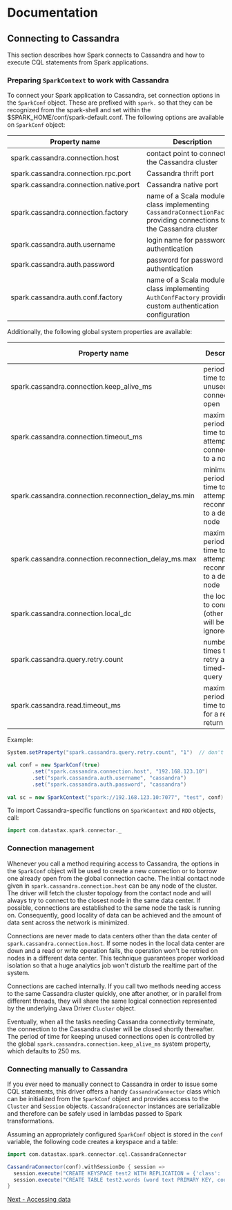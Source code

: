 # Documentation

## Connecting to Cassandra 
This section describes how Spark connects to Cassandra and 
how to execute CQL statements from Spark applications.

### Preparing `SparkContext` to work with Cassandra

To connect your Spark application to Cassandra, set connection options in the 
`SparkConf` object. These are prefixed with `spark.` so that they can be recognized
from the spark-shell and set within the $SPARK_HOME/conf/spark-default.conf.
The following options are available on `SparkConf` object:

Property name                                  | Description                                       | Default value
-----------------------------------------------|---------------------------------------------------|--------------------
spark.cassandra.connection.host                | contact point to connect to the Cassandra cluster | address of the Spark master host
spark.cassandra.connection.rpc.port            | Cassandra thrift port                             | 9160
spark.cassandra.connection.native.port         | Cassandra native port                             | 9042
spark.cassandra.connection.factory             | name of a Scala module or class implementing `CassandraConnectionFactory` providing connections to the Cassandra cluster | `com.datastax.spark.connector.cql.DefaultConnectionFactory`
spark.cassandra.auth.username                  | login name for password authentication            |
spark.cassandra.auth.password                  | password for password authentication              |
spark.cassandra.auth.conf.factory              | name of a Scala module or class implementing `AuthConfFactory` providing custom authentication configuration | `com.datastax.spark.connector.cql.DefaultAuthConfFactory`

Additionally, the following global system properties are available:

Property name                                        | Description                                                   | Default value
-----------------------------------------------------|---------------------------------------------------------------|--------------------
spark.cassandra.connection.keep_alive_ms             | period of time to keep unused connections open                | 250 ms
spark.cassandra.connection.timeout_ms                | maximum period of time to attempt connecting to a node        | 5000 ms
spark.cassandra.connection.reconnection_delay_ms.min | minimum period of time to attempt reconnecting to a dead node | 1000 ms 
spark.cassandra.connection.reconnection_delay_ms.max | maximum period of time to attempt reconnecting to a dead node | 60000 ms 
spark.cassandra.connection.local_dc                  | the local DC to connect to (other nodes will be ignored)      | none
spark.cassandra.query.retry.count                    | number of times to retry a timed-out query                    | 10 
spark.cassandra.read.timeout_ms                      | maximum period of time to wait for a read to return           | 12000 ms
  
Example:

```scala
System.setProperty("spark.cassandra.query.retry.count", "1")  // don't retry

val conf = new SparkConf(true)
        .set("spark.cassandra.connection.host", "192.168.123.10")
        .set("spark.cassandra.auth.username", "cassandra")            
        .set("spark.cassandra.auth.password", "cassandra") 
                     
val sc = new SparkContext("spark://192.168.123.10:7077", "test", conf)
```

To import Cassandra-specific functions on `SparkContext` and `RDD` objects, call:

```scala
import com.datastax.spark.connector._                                    
```

### Connection management

Whenever you call a method requiring access to Cassandra, the options in the `SparkConf` object will be used
to create a new connection or to borrow one already open from the global connection cache. 
The initial contact node given in
`spark.cassandra.connection.host` can be any node of the cluster. The driver will fetch the cluster topology from 
the contact node and will always try to connect to the closest node in the same data center. If possible, 
connections are established to the same node the task is running on. Consequently, good locality of data can be achieved and the amount 
of data sent across the network is minimized. 

Connections are never made to data centers other than the data center of `spark.cassandra.connection.host`.
If some nodes in the local data center are down and a read or write operation fails, the operation won't be retried on nodes in
a different data center. This technique guarantees proper workload isolation so that a huge analytics job won't disturb
the realtime part of the system.

Connections are cached internally. If you call two methods needing access to the same Cassandra cluster 
quickly, one after another, or in parallel from different threads, they will share the same logical connection 
represented by the underlying Java Driver `Cluster` object.  

Eventually, when all the tasks needing Cassandra connectivity terminate,
the connection to the Cassandra cluster will be closed shortly thereafter. The period of time for keeping unused connections
open is controlled by the global `spark.cassandra.connection.keep_alive_ms` system property, which defaults to 250 ms. 


### Connecting manually to Cassandra

If you ever need to manually connect to Cassandra in order to issue some CQL statements, 
this driver offers a handy `CassandraConnector` class which can be initialized from the `SparkConf` object
and provides access to the `Cluster` and `Session` objects. `CassandraConnector` instances are serializable
and therefore can be safely used in lambdas passed to Spark transformations.

Assuming an appropriately configured `SparkConf` object is stored in the `conf` variable, the following
code creates a keyspace and a table:

```scala
import com.datastax.spark.connector.cql.CassandraConnector

CassandraConnector(conf).withSessionDo { session =>
  session.execute("CREATE KEYSPACE test2 WITH REPLICATION = {'class': 'SimpleStrategy', 'replication_factor': 1 }")
  session.execute("CREATE TABLE test2.words (word text PRIMARY KEY, count int)")
}
```

[Next - Accessing data](2_loading.md)                                        


